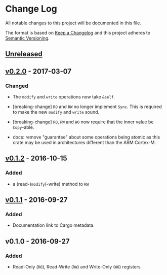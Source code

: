 # Change Log

All notable changes to this project will be documented in this file.

The format is based on [Keep a Changelog](http://keepachangelog.com/)
and this project adheres to [Semantic Versioning](http://semver.org/).

## [Unreleased]

## [v0.2.0] - 2017-03-07

### Changed

- The `modify` and `write` operations now take `&self`.

- [breaking-change] `RO` and `RW` no longer implement `Sync`. This is required
  to make the new `modify` and `write` sound.

- [breaking-change] `RO`, `RW` and `WO` now require that the inner value be
  `Copy`-able.

- docs: remove "guarantee" about some operations being atomic as this crate may
  be used in architectures different than the ARM Cortex-M.

## [v0.1.2] - 2016-10-15

### Added

- a (read-)`modify`(-write) method to `RW`

## [v0.1.1] - 2016-09-27

### Added

- Documentation link to Cargo metadata.

## v0.1.0 - 2016-09-27

### Added

- Read-Only (`RO`), Read-Write (`RW`) and Write-Only (`WO`) registers

[Unreleased]: https://github.com/rust-embedded/volatile-register/compare/v0.2.0...HEAD
[v0.2.0]: https://github.com/rust-embedded/volatile-register/compare/v0.1.2...v0.2.0
[v0.1.2]: https://github.com/rust-embedded/volatile-register/compare/v0.1.1...v0.1.2
[v0.1.1]: https://github.com/rust-embedded/volatile-register/compare/v0.1.0...v0.1.1
